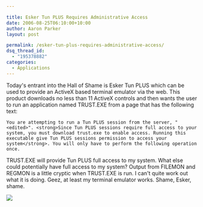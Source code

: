 ```yaml
---

title: Esker Tun PLUS Requires Administrative Access
date: 2006-08-25T06:10:00+10:00
author: Aaron Parker
layout: post

permalink: /esker-tun-plus-requires-administrative-access/
dsq_thread_id:
  - "195378882"
categories:
  - Applications
---
```

Today's entrant into the Hall of Shame is Esker Tun PLUS which can be used to provide an ActiveX based terminal emulator via the web. This product downloads no less than 11 ActiveX controls and then wants the user to run an application named TRUST.EXE from a page that has the following text:

    You are attempting to run a Tun PLUS session from the server, "<edited>". <strong>Since Tun PLUS sessions require full access to your system, you must download trust.exe to enable access. Running this executable give Tun PLUS sessions permission to access your system</strong>. You will only have to perform the following operation once.

TRUST.EXE will provide Tun PLUS full access to my system. What else could potentially have full access to my system? Output from FILEMON and REGMON is a little cryptic when TRUST.EXE is run. I can't quite work out what it is doing. Geez, at least my terminal emulator works. Shame, Esker, shame.

![]({{site.baseurl}}/media/2006/08/1000.14.59.eskertunplus.png)
